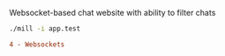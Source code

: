 Websocket-based chat website with ability to filter chats

```bash
./mill -i app.test
```

```diff
4 - Websockets
```